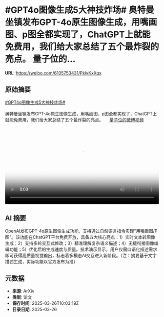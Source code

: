# #GPT4o图像生成5大神技炸场# 奥特曼坐镇发布GPT-4o原生图像生成，用嘴画图、p图全都实现了，ChatGPT上就能免费用，我们给大家总结了五个最炸裂的亮点。 量子位的...

**URL**: https://weibo.com/6105753431/PklvKxXqx

## 原始摘要

<a href="https://m.weibo.cn/search?containerid=231522type%3D1%26t%3D10%26q%3D%23GPT4o%E5%9B%BE%E5%83%8F%E7%94%9F%E6%88%905%E5%A4%A7%E7%A5%9E%E6%8A%80%E7%82%B8%E5%9C%BA%23&amp;extparam=%23GPT4o%E5%9B%BE%E5%83%8F%E7%94%9F%E6%88%905%E5%A4%A7%E7%A5%9E%E6%8A%80%E7%82%B8%E5%9C%BA%23" data-hide=""><span class="surl-text">#GPT4o图像生成5大神技炸场#</span></a> <br><br>奥特曼坐镇发布GPT-4o原生图像生成，用嘴画图、p图全都实现了，ChatGPT上就能免费用，我们给大家总结了五个最炸裂的亮点。 <a href="https://video.weibo.com/show?fid=1034:5148490095853641" data-hide=""><span class="url-icon"><img style="width: 1rem;height: 1rem" src="https://h5.sinaimg.cn/upload/2015/09/25/3/timeline_card_small_video_default.png" referrerpolicy="no-referrer"></span><span class="surl-text">量子位的微博视频</span></a> <br clear="both"><div style="clear: both"></div><video controls="controls" poster="https://tvax3.sinaimg.cn/orj480/006Fd7o3ly1hzuh2b5myxj30u01hcjts.jpg" style="width: 100%"><source src="https://f.video.weibocdn.com/o0/Hv3HjZA1lx08mYKdeoEw01041200jlcy0E010.mp4?label=mp4_720p&amp;template=720x1280.24.0&amp;ori=0&amp;ps=1CwnkDw1GXwCQx&amp;Expires=1742986965&amp;ssig=4qlKieK0CH&amp;KID=unistore,video"><source src="https://f.video.weibocdn.com/o0/ptitqssglx08mYKdgyCY01041200aIHk0E010.mp4?label=mp4_hd&amp;template=540x960.24.0&amp;ori=0&amp;ps=1CwnkDw1GXwCQx&amp;Expires=1742986965&amp;ssig=5ilSSIj8lJ&amp;KID=unistore,video"><source src="https://f.video.weibocdn.com/o0/Daf2Ah9glx08mYKd0KZq010412005EQx0E010.mp4?label=mp4_ld&amp;template=360x640.24.0&amp;ori=0&amp;ps=1CwnkDw1GXwCQx&amp;Expires=1742986965&amp;ssig=EGtkT%2FfQtg&amp;KID=unistore,video"><p>视频无法显示，请前往<a href="https://video.weibo.com/show?fid=1034%3A5148490095853641" target="_blank" rel="noopener noreferrer">微博视频</a>观看。</p></video>

## AI 摘要

OpenAI发布GPT-4o原生图像生成功能，支持通过自然语言指令实现"用嘴画图/P图"。该功能在ChatGPT平台免费开放，具备五大核心亮点：1）实时文本转图像生成；2）支持多轮交互式修改；3）精准理解复杂语义描述；4）无缝衔接图像编辑功能；5）优化后的生成速度与质量。技术演示显示，用户仅需口语化描述需求即可获得高质量视觉输出，标志着多模态AI交互进入新阶段。（注：摘要基于文字描述生成，实际功能以官方发布为准）

## 元数据

- **来源**: ArXiv
- **类型**: 论文
- **保存时间**: 2025-03-26T10:03:19Z
- **目录日期**: 2025-03-26
